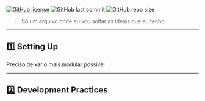 [![GitHub license](https://img.shields.io/badge/license-MIT-blue.svg)](LICENSE)
![GitHub last commit](https://img.shields.io/github/last-commit/seu-usuario/seu-repo)
![GitHub repo size](https://img.shields.io/github/repo-size/seu-usuario/seu-repo)

> Só um arquivo onde eu vou soltar as ideias que eu tenho

---

## 1️⃣ Setting Up

Preciso deixar o mais modular possível

---

## 2️⃣ Development Practices